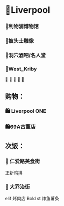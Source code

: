 # 🌊Liverpool


### 📍利物浦博物馆

### 📍披头士雕像

### 📍洞穴酒吧/名人堂
### 📍West_Kriby
📍
📍
📍
📍
📍

## 购物：
### 🛍️ Liverpool ONE

### 🛍️69A古董店

## 次饭：
### 🥘 仁爱路美食街
正新鸡排
### 🥘 大乔治街
elif 烤肉店
Bold st 炸鱼薯条